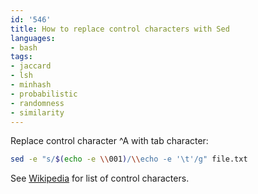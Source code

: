 ```yaml
---
id: '546'
title: How to replace control characters with Sed
languages:
- bash
tags:
- jaccard
- lsh
- minhash
- probabilistic
- randomness
- similarity
---
```

Replace control character ^A with tab character:


```bash
sed -e "s/$(echo -e \\001)/\\echo -e '\t'/g" file.txt
```
    

See [Wikipedia](http://en.wikipedia.org/wiki/ASCII#ASCII_control_characters) for list of control characters.

